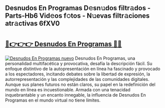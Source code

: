 ## Desnudos En Programas D𝚎sn𝚞dos filtr𝚊dos - Parts-Hb6 Vid𝚎os f𝚘tos - N𝚞evas filtr𝚊ciones atr𝚊ctivas 6fXV0

# <h2><a href="http://mb4xgo.tromn.icu/?c=Desnudos+En+Programas">🔗👉👉👉 Desnudos En Programas 🔗🔗</a></h2>

[![Desnudos En Programas nuevo](https://i.imgur.com/pEAQMta.gif)](http://mb4xgo.tromn.icu/?c=Desnudos+En+Programas)
Desnudos En Programas, una personalidad multifacética y provocativa, desafía la descripción fácil. Su enfoque distintivo de la autopresentación en línea ha fascinado y provocado a los espectadores, incitando debates sobre la libertad de expresión, la autorrepresentación y las complejidades de las comunidades digitales. Aunque sus planes futuros no están claros, su papel en la redefinición del mundo en línea es incuestionable. Armada con una tenacidad inquebrantable y un encanto innegable, la influencia de Desnudos En Programas en el mundo virtual no tiene límites.
